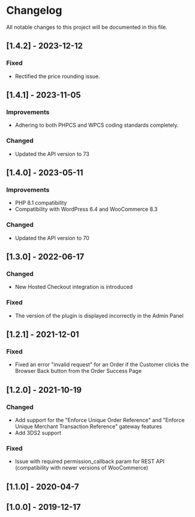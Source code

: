 # Changelog
All notable changes to this project will be documented in this file.

## [1.4.2] - 2023-12-12
### Fixed
- Rectified the price rounding issue.

## [1.4.1] - 2023-11-05
### Improvements
- Adhering to both PHPCS and WPCS coding standards completely.
### Changed
- Updated the API version to 73

## [1.4.0] - 2023-05-11
### Improvements
- PHP 8.1 compatibility
- Compatibility with WordPress 6.4 and WooCommerce 8.3
### Changed
- Updated the API version to 70

## [1.3.0] - 2022-06-17
### Changed
- New Hosted Checkout integration is introduced

### Fixed
- The version of the plugin is displayed incorrectly in the Admin Panel

## [1.2.1] - 2021-12-01
### Fixed
- Fixed an error "invalid request" for an Order if the Customer clicks the Browser Back button from the Order Success Page

## [1.2.0] - 2021-10-19
### Changed
- Add support for the "Enforce Unique Order Reference" and "Enforce Unique Merchant Transaction Reference" gateway features
- Add 3DS2 support

### Fixed
- Issue with required permission_callback param for REST API (compatibility with newer versions of WooCommerce)

## [1.1.0] - 2020-04-7

## [1.0.0] - 2019-12-17